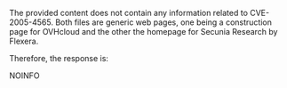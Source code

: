 The provided content does not contain any information related to CVE-2005-4565. Both files are generic web pages, one being a construction page for OVHcloud and the other the homepage for Secunia Research by Flexera.

Therefore, the response is:

NOINFO
